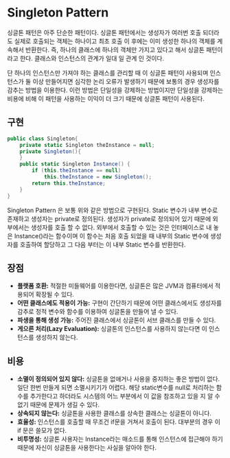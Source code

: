 # Singleton Pattern

싱글톤 패턴은 아주 단순한 패턴이다. 싱글톤 패턴에서는 생성자가 여러번 호출 되더라도 실제로 호출되는 객체는 하나이고 최초 호출 이 후에는 이미 생성한 하나의 객체를 계속해서 반환한다. 즉, 하나의 클래스에 하나의 객체만 가지고 있다고 해서 싱글톤 패턴이라고 한다. 클래스와 인스턴스의 관계가 일대 일 관계 인 것이다.

단 하나의 인스턴스만 가져야 하는 클래스를 관리할 때 이 싱글톤 패턴이 사용되며 인스턴스가 둘 이상 만들어지면 심각한 논리 오류가 발생하기 때문에 보통의 경우 생성자를 감추는 방법을 이용한다. 이런 방법은 단일성을 강제하는 방법이지만 단일성을 강제하는 비용에 비해 이 패턴을 사용하는 이익이 더 크기 때문에 싱글톤 패턴이 사용된다.

## 구현

```csharp
public class Singleton{
	private static Singleton theInstance = null;
	private Singleton(){
	}
	public static Singleton Instance() {
		if (this.theInstance == null)
			this.theInstance = new Singleton();
		return this.theInstance;
	}
}
```

Singleton Pattern 은 보통 위와 같은 방법으로 구현된다. Static 변수가 내부 변수로 존재하고 생성자는 private로 정의된다. 생성자가 private로 정의되어 있기 때문에 외부에서는 생성자를 호출 할 수 없다. 외부에서 호출할 수 있는 것은 인터페이스로 내 놓은 Instance()라는 함수이며 이 함수는 처음 호출 되었을 때 내부의 Static 변수에 생성자를 호출하여 할당하고 그 다음 부터는 이 내부 Static 변수를 반환한다. 

## 장점

- **플랫폼 호환:** 적절한 미들웨어를 이용한다면, 싱글톤은 많은 JVM과 컴퓨터에서 적용되어 확장될 수 있다.
- **어떤 클래스에도 적용이 가능:** 구현이 간단하기 때문에 어떤 클래스에서도 생성자를 감추로 정적 변수와 함수를 이용하여 싱글톤을 만들어 낼 수 있다.
- **파생을 통해 생성 가능:** 주어진 클래스에서 싱글톤이 서브 클래스를 만들 수 있다.
- **게으른 처리(Lazy Evaluation):** 싱글톤의 인스턴스를 사용하지 않는다면 이 인스턴스를 생성하지 않는다.

## 비용

- **소멸이 정의되어 있지 않다:** 싱글톤을 없애거나 사용을 중지하는 좋은 방법이 없다. 일단 한번 만들게 되면 소멸시키기가 어렵다. 해당 static변수를 null로 처리하는 함수를 추가한다고 하더라도 시스템의 어느 부분에서 이 값을 참조하고 있을 지 알 수 없기 때문에 문제가 생길 수 있다.
- **상속되지 않는다:** 싱글톤을 사용한 클래스를 상속한 클래스는 싱글톤이 아니다.
- **효율성:** 인스턴스를 호출할 때 무조건 if문을 거쳐서 호출이 된다. 대부분의 경우 이 if 문은 쓸모가 없다.
- **비투명성:** 싱글톤 사용자는 Instance라는 매소드를 통해 인스턴스에 접근해야 하기 때문에 자신이 싱글톤을 사용한다는 사실을 알아야 한다.
